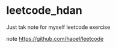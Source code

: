 # leetcode_hdan

Just tak note for myself leetcode exercise

note
https://github.com/haoel/leetcode
